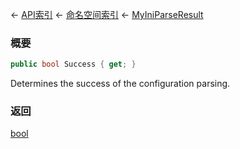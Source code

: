 ← [API索引](Api-Index) ← [命名空间索引](Namespace-Index) ← [MyIniParseResult](VRage.Game.ModAPI.Ingame.Utilities.MyIniParseResult)

### 概要

```csharp
public bool Success { get; }
```

Determines the success of the configuration parsing.

### 返回

[bool](https://docs.microsoft.com/en-us/dotnet/api/System.Boolean?view=netframework-4.6)

